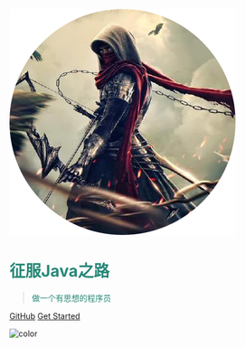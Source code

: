 <!-- logo -->
![logo](static/image/logo.png)

# <font color=#278877>征服Java之路</font>

> <font color=#278877>做一个有思想的程序员</font>

[GitHub](https://github.com/WiQin/ConqureJava)
[Get Started](README.md)

<!-- 背景色 -->
![color](#3b4c54)
